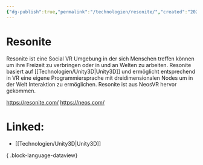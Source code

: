 ```yaml
---
{"dg-publish":true,"permalink":"/technologien/resonite/","created":"2025-05-25T12:48:37.283+02:00","updated":"2025-05-26T10:41:05.419+02:00"}
---
```


# Resonite

Resonite ist eine Social VR Umgebung in der sich Menschen treffen können um ihre Freizeit zu verbringen oder in und an Welten zu arbeiten. Resonite basiert auf [[Technologien/Unity3D\|Unity3D]] und ermöglicht entsprechend in VR eine eigene Programmiersprache mit dreidimensionalen Nodes um in der Welt Interaktion zu ermöglichen. Resonite ist aus NeosVR hervor gekommen.

https://resonite.com/
https://neos.com/
# Linked:
- [[Technologien/Unity3D\|Unity3D]]

{ .block-language-dataview}
